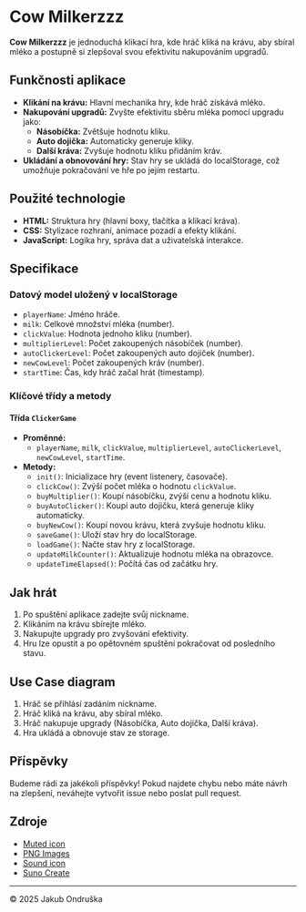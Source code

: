 # Cow Milkerzzz

**Cow Milkerzzz** je jednoduchá klikací hra, kde hráč kliká na krávu, aby sbíral mléko a postupně si zlepšoval svou efektivitu nakupováním upgradů.

## Funkčnosti aplikace

- **Klikání na krávu:** Hlavní mechanika hry, kde hráč získává mléko.
- **Nakupování upgradů:** Zvyšte efektivitu sběru mléka pomocí upgradu jako:
  - **Násobíčka:** Zvětšuje hodnotu kliku.
  - **Auto dojička:** Automaticky generuje kliky.
  - **Další kráva:** Zvyšuje hodnotu kliku přidáním kráv.
- **Ukládání a obnovování hry:** Stav hry se ukládá do localStorage, což umožňuje pokračování ve hře po jejím restartu.

## Použité technologie

- **HTML:** Struktura hry (hlavní boxy, tlačítka a klikací kráva).
- **CSS:** Stylizace rozhraní, animace pozadí a efekty klikání.
- **JavaScript:** Logika hry, správa dat a uživatelská interakce.

## Specifikace

### Datový model uložený v localStorage

- `playerName`: Jméno hráče.
- `milk`: Celkové množství mléka (number).
- `clickValue`: Hodnota jednoho kliku (number).
- `multiplierLevel`: Počet zakoupených násobíček (number).
- `autoClickerLevel`: Počet zakoupených auto dojiček (number).
- `newCowLevel`: Počet zakoupených kráv (number).
- `startTime`: Čas, kdy hráč začal hrát (timestamp).

### Klíčové třídy a metody

#### Třída `ClickerGame`

- **Proměnné:**
  - `playerName`, `milk`, `clickValue`, `multiplierLevel`, `autoClickerLevel`, `newCowLevel`, `startTime`.
- **Metody:**
  - `init()`: Inicializace hry (event listenery, časovače).
  - `clickCow()`: Zvýší počet mléka o hodnotu `clickValue`.
  - `buyMultiplier()`: Koupí násobíčku, zvýší cenu a hodnotu kliku.
  - `buyAutoClicker()`: Koupí auto dojičku, která generuje kliky automaticky.
  - `buyNewCow()`: Koupí novou krávu, která zvyšuje hodnotu kliku.
  - `saveGame()`: Uloží stav hry do localStorage.
  - `loadGame()`: Načte stav hry z localStorage.
  - `updateMilkCounter()`: Aktualizuje hodnotu mléka na obrazovce.
  - `updateTimeElapsed()`: Počítá čas od začátku hry.

## Jak hrát

1. Po spuštění aplikace zadejte svůj nickname.
2. Klikáním na krávu sbírejte mléko.
3. Nakupujte upgrady pro zvyšování efektivity.
4. Hru lze opustit a po opětovném spuštění pokračovat od posledního stavu.

## Use Case diagram

1. Hráč se přihlásí zadáním nickname.
2. Hráč kliká na krávu, aby sbíral mléko.
3. Hráč nakupuje upgrady (Násobíčka, Auto dojička, Další kráva).
4. Hra ukládá a obnovuje stav ze storage.

## Příspěvky

Budeme rádi za jakékoli příspěvky! Pokud najdete chybu nebo máte návrh na zlepšení, neváhejte vytvořit issue nebo poslat pull request.

## Zdroje

- [Muted icon](https://www.flaticon.com/free-icon/muted_1082319)
- [PNG Images](https://pngimg.com/)
- [Sound icon](https://www.flaticon.com/free-icon/sound_2794682)
- [Suno Create](https://suno.com/create?wid=default)

---

© 2025 Jakub Ondruška


